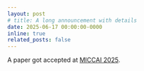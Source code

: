 ```yaml
---
layout: post
# title: A long announcement with details
date: 2025-06-17 00:00:00-0000
inline: true
related_posts: false
---
```

A paper got accepted at <a href='https://conferences.miccai.org/2025/en/'>MICCAI 2025</a>.
